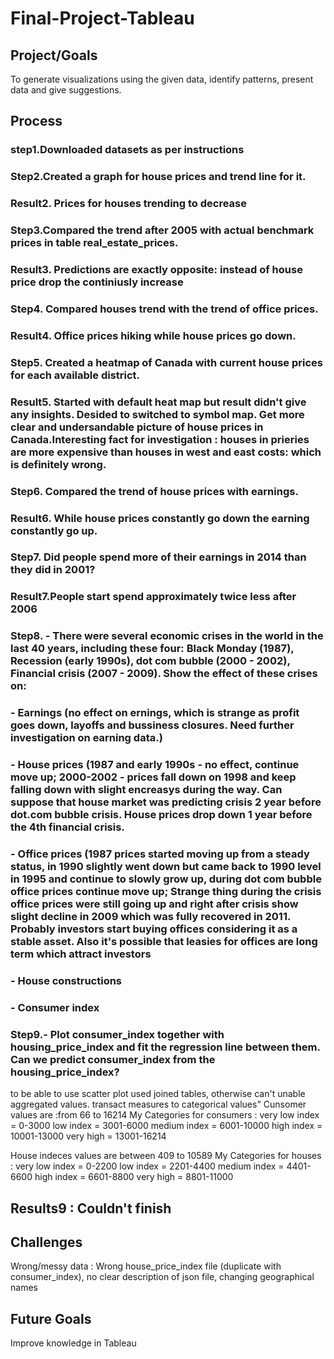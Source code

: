 # Final-Project-Tableau

## Project/Goals
To generate visualizations using the given data, identify patterns, present data and give suggestions.

## Process

### step1.Downloaded datasets as per instructions

### Step2.Created a graph for house prices and trend line for it.
### Result2. Prices for houses trending to decrease

### Step3.Compared the trend after 2005 with actual benchmark prices in table real_estate_prices. 
### Result3. Predictions are exactly opposite: instead of house price drop the continiusly increase

### Step4. Compared houses trend with the trend of office prices.
### Result4. Office prices hiking while house prices go down.

### Step5.  Created a heatmap of Canada with current house prices for each available district. 
### Result5. Started with default heat map but result didn't give any insights. Desided to switched to symbol map. Get more clear and undersandable picture of house prices in Canada.Interesting fact for investigation : houses in prieries are more expensive than houses in west and east costs: which is definitely wrong.

### Step6. Compared the trend of house prices with earnings. 
### Result6. While house prices constantly go down the earning constantly go up.

### Step7. Did people spend more of their earnings in 2014 than they did in 2001?
### Result7.People start spend approximately twice less after 2006

### Step8. - There were several economic crises in the world in the last 40 years, including these four: Black Monday (1987), Recession (early 1990s), dot com bubble (2000 - 2002), Financial crisis (2007 - 2009). Show the effect of these crises on:

###  - Earnings (no effect on ernings, which is strange as profit goes down, layoffs and bussiness closures. Need further investigation on earning data.)
###  - House prices (1987 and early 1990s - no effect, continue move up; 2000-2002 - prices fall down on 1998 and keep falling down with slight encreasys during the way. Can suppose that house market was predicting crisis 2 year before dot.com bubble crisis. House prices drop down 1 year before the 4th financial crisis.
###  - Office prices (1987 prices started moving up from a steady status, in 1990 slightly went down but came back to 1990 level in 1995 and continue to slowly grow up, during dot com bubble office prices continue move up; Strange thing during the crisis office prices were still going up and right after crisis show slight decline in 2009 which was fully recovered in 2011. Probably investors start buying offices considering it as a stable asset. Also it's possible that leasies for offices are long term which attract investors 
###  - House constructions
###    - Consumer index

### Step9.- Plot consumer_index together with housing_price_index and fit the regression line between them. Can we predict consumer_index from the housing_price_index?
to be able to use scatter plot used joined tables, otherwise can't unable aggregated values.
transact measures to categorical values"
Cunsomer values are :from 66 to 16214 
My Categories for consumers : 
very low index = 0-3000
low index = 3001-6000
medium index = 6001-10000
high index = 10001-13000
very high = 13001-16214

House indeces values are between 409 to 10589
My Categories for houses :
very low index = 0-2200
low index = 2201-4400
medium index = 4401-6600
high index = 6601-8800
very high = 8801-11000
## Results9 : Couldn't finish

## Challenges 
Wrong/messy data : Wrong house_price_index file (duplicate with consumer_index), no clear description of json file, changing geographical names

## Future Goals
Improve knowledge in Tableau
